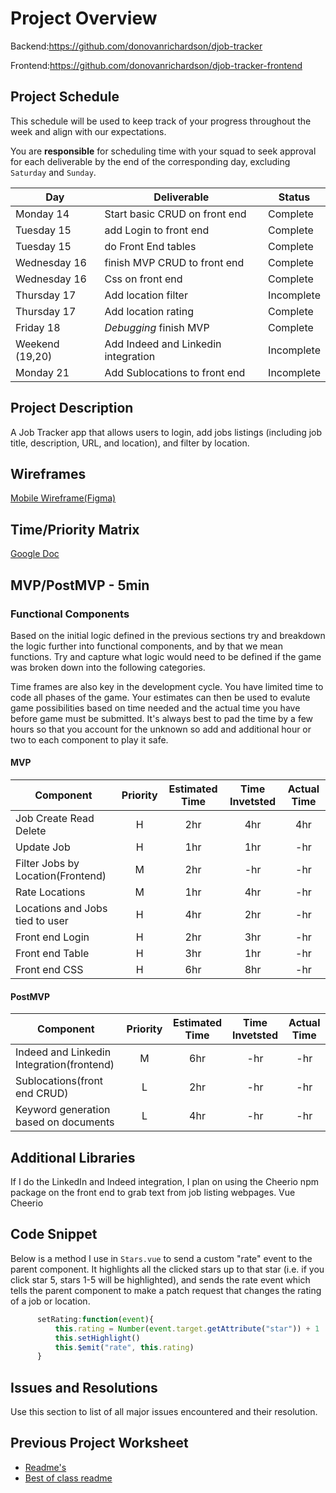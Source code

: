 # Project Overview

Backend:https://github.com/donovanrichardson/djob-tracker

Frontend:https://github.com/donovanrichardson/djob-tracker-frontend

## Project Schedule

This schedule will be used to keep track of your progress throughout the week and align with our expectations.  

You are **responsible** for scheduling time with your squad to seek approval for each deliverable by the end of the corresponding day, excluding `Saturday` and `Sunday`.

|  Day | Deliverable | Status
|---|---| ---|
|Monday 14| Start basic CRUD on front end | Complete
|Tuesday 15| add Login to front end | Complete
|Tuesday 15| do Front End tables | Complete
|Wednesday 16| finish MVP CRUD to front end | Complete
|Wednesday 16| Css on front end | Complete
|Thursday 17| Add location filter| Incomplete
|Thursday 17| Add location rating | Complete
|Friday 18| *Debugging* finish MVP | Complete
|Weekend (19,20)| Add Indeed and Linkedin integration| Incomplete
|Monday 21| Add Sublocations to front end| Incomplete

## Project Description

A Job Tracker app that allows users to login, add jobs listings (including job title, description, URL, and location), and filter by location.

## Wireframes

[Mobile Wireframe(Figma)](https://www.figma.com/file/JP4h3Cicc3FhcUjmIFm7h5/R%C3%A9sumption?node-id=0%3A1)


## Time/Priority Matrix 

[Google Doc](https://docs.google.com/presentation/d/1XqKOAY34FzvfZdhBOpUVveqaAXCVjm9AFWnWn6pj6k8/edit?usp=sharing)

## MVP/PostMVP - 5min


### Functional Components

Based on the initial logic defined in the previous sections try and breakdown the logic further into functional components, and by that we mean functions.  Try and capture what logic would need to be defined if the game was broken down into the following categories.

Time frames are also key in the development cycle.  You have limited time to code all phases of the game.  Your estimates can then be used to evalute game possibilities based on time needed and the actual time you have before game must be submitted. It's always best to pad the time by a few hours so that you account for the unknown so add and additional hour or two to each component to play it safe.

#### MVP
| Component | Priority | Estimated Time | Time Invetsted | Actual Time |
| --- | :---: |  :---: | :---: | :---: |
|Job Create Read Delete|H|2hr| 4hr | 4hr|
|Update Job|H|1hr| 1hr | -hr|
|Filter Jobs by Location(Frontend)|M|2hr| -hr | -hr|
|Rate Locations|M|1hr| 4hr | -hr|
|Locations and Jobs tied to user|H|4hr| 2hr | -hr|
| Front end Login | H | 2hr | 3hr | -hr|
| Front end Table | H | 3hr | 1hr | -hr|
| Front end CSS | H | 6hr | 8hr | -hr|

#### PostMVP
| Component | Priority | Estimated Time | Time Invetsted | Actual Time |
| --- | :---: |  :---: | :---: | :---: |
|Indeed and Linkedin Integration(frontend)|M|6hr| -hr | -hr|
|Sublocations(front end CRUD)|L|2hr| -hr | -hr|
|Keyword generation based on documents|L|4hr| -hr | -hr|

## Additional Libraries
If I do the LinkedIn and Indeed integration, I plan on using the Cheerio npm package on the front end to grab text from job listing webpages.
Vue
Cheerio

## Code Snippet

Below is a method I use in `Stars.vue` to send a custom "rate" event to the parent component. It highlights all the clicked stars up to that star (i.e. if you click star 5, stars 1-5 will be highlighted), and sends the rate event which tells the parent component to make a patch request that changes the rating of a job or location.
```js
      setRating:function(event){
          this.rating = Number(event.target.getAttribute("star")) + 1
          this.setHighlight()
          this.$emit("rate", this.rating)
      }
```

## Issues and Resolutions
 Use this section to list of all major issues encountered and their resolution.

## Previous Project Worksheet
 - [Readme's](https://github.com/jkeohan/fewd-class-repo/tree/master/final-project-worksheet/project-worksheet-examples)
 - [Best of class readme](https://github.com/jkeohan/fewd-class-repo/blob/master/final-project-worksheet/project-worksheet-examples/portfolio-gracie.md)
